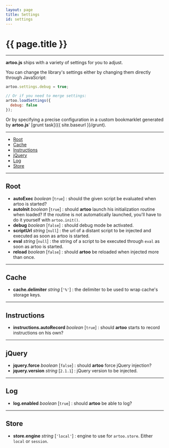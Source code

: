```yaml
---
layout: page
title: Settings
id: settings
---
```


# {{ page.title }}

---

**artoo.js** ships with a variety of settings for you to adjust.

You can change the library's settings either by changing them directly through JavaScript:

```js
artoo.settings.debug = true;

// Or if you need to merge settings:
artoo.loadSettings({
  debug: false
});
```

Or by specifying a precise configuration in a custom bookmarklet generated by **artoo.js**' [grunt task]({{ site.baseurl }}/grunt).

---

* [Root](#root)
* [Cache](#cache)
* [Instructions](#instructions)
* [jQuery](#jquery)
* [Log](#log)
* [Store](#store)

---

<h2 id="root">Root</h2>

* **autoExec** *boolean* [`true`] : should the given script be evaluated when artoo is started?
* **autoInit** *boolean* [`true`] : should **artoo** launch his initialization routine when loaded? If the routine is not automatically launched, you'll have to do it yourself with `artoo.init()`.
* **debug** *boolean* [`false`] : should debug mode be activated.
* **scriptUrl** *string* [`null`] : the url of a distant script to be injected and executed as soon as artoo is started.
* **eval** *string* [`null`] : the string of a script to be executed through `eval` as soon as artoo is started.
* **reload** *boolean* [`false`] : should **artoo** be reloaded when injected more than once.

---

<h2 id="cache">Cache</h2>

* **cache.delimiter** *string* [`'%'`] : the delimiter to be used to wrap cache's storage keys.

---

<h2 id="instructions">Instructions</h2>

* **instructions.autoRecord** *boolean* [`true`] : should **artoo** starts to record instructions on his own?

---

<h2 id="jquery">jQuery</h2>

* **jquery.force** *boolean* [`false`] : should **artoo** force jQuery injection?
* **jquery.version** *string* [`2.1.1`] : jQuery version to be injected.

---

<h2 id="log">Log</h2>

* **log.enabled** *boolean* [`true`] : should **artoo** be able to log?

---

<h2 id="store">Store</h2>

* **store.engine** *string* [`'local'`] : engine to use for `artoo.store`. Either `local` or `session`.
